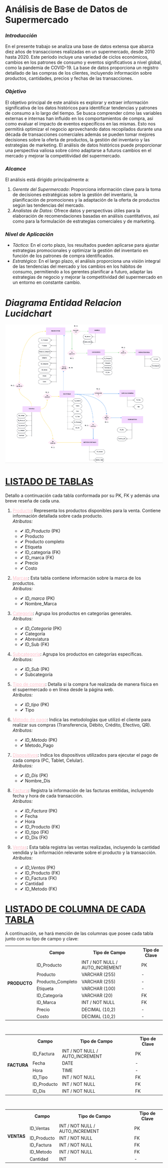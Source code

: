 # Análisis de Base de Datos de Supermercado

### _Introducción_

En el presente trabajo se analiza una base de datos extensa que abarca diez años de transacciones realizadas en un supermercado, desde 2010 hasta 2020. Este período incluye una variedad de ciclos económicos, cambios en los patrones de consumo y eventos significativos a nivel global, como la pandemia de COVID-19. La base de datos proporciona un registro detallado de las compras de los clientes, incluyendo información sobre productos, cantidades, precios y fechas de las transacciones.

### _Objetivo_

El objetivo principal de este análisis es explorar y extraer información significativa de los datos históricos para identificar tendencias y patrones de consumo a lo largo del tiempo. Se busca comprender cómo las variables externas e internas han influido en los comportamientos de compra, así como evaluar el impacto de eventos específicos en las mismas. Esto nos permitirá optimizar el negocio aprovechando datos recopilados durante una década de transacciones comerciales además se pueden tomar mejores decisiones sobre la oferta de productos, la gestión del inventario y las estrategias de marketing. El análisis de datos históricos puede proporcionar una perspectiva valiosa sobre cómo adaptarse a futuros cambios en el mercado y mejorar la competitividad del supermercado.

### _Alcance_

El análisis está dirigido principalmente a:

1. *_Gerente del Supermercado_*: Proporciona información clave para la toma de decisiones estratégicas sobre la gestión del inventario, la planificación de promociones y la adaptación de la oferta de productos según las tendencias del mercado.
2. *_Analistas de Datos_*: Ofrece datos y perspectivas útiles para la elaboración de recomendaciones basadas en análisis cuantitativos, así como para la formulación de estrategias comerciales y de marketing.

### _Nivel de Aplicación_

- *_Táctico_*: En el corto plazo, los resultados pueden aplicarse para ajustar estrategias promocionales y optimizar la gestión del inventario en función de los patrones de compra identificados.
- *Estratégico*: En el largo plazo, el análisis proporciona una visión integral de las tendencias del mercado y los cambios en los hábitos de consumo, permitiendo a los gerentes planificar a futuro, adaptar las estrategias de negocio y mejorar la competitividad del supermercado en un entorno en constante cambio.


# _Diagrama Entidad Relacion Lucidchart_

![DER](DER_Merx_Lucidchart.PNG)


# <u>LISTADO DE TABLAS</u>

Detallo a continuación cada tabla conformada por su PK, FK y además una breve reseña de cada una.

1. <span style="color: pink;"><u>Producto</u></span>: Representa los productos disponibles para la venta. Contiene información detallada sobre cada producto.  
   *Atributos:*  
   - ✔ *ID_Producto* (PK)  
   - ✔ Producto  
   - ✔ Producto completo  
   - ✔ Etiqueta  
   - ✔ ID_categoria (FK)  
   - ✔ ID_marca (FK)  
   - ✔ Precio  
   - ✔ Costo  

2. <span style="color: pink;"><u>Marcas</u></span>: Esta tabla contiene información sobre la marca de los productos.  
   *Atributos:*  
   - ✔ *ID_marca* (PK)  
   - ✔ Nombre_Marca  

3. <span style="color: pink;"><u>Categoría</u></span>: Agrupa los productos en categorías generales.  
   *Atributos:*  
   - ✔ *ID_Categoria* (PK)  
   - ✔ Categoría  
   - ✔ Abreviatura  
   - ✔ ID_Sub (FK)  

4. <span style="color: pink;"><u>Subcategoría</u></span>: Agrupa los productos en categorías específicas.  
   *Atributos:*  
   - ✔ *ID_Sub* (PK)  
   - ✔ Subcategoría  

5. <span style="color: pink;"><u>Tipo de compra</u></span>: Detalla si la compra fue realizada de manera física en el supermercado o en línea desde la página web.  
   *Atributos:*  
   - ✔ *ID_tipo* (PK)  
   - ✔ Tipo  

6. <span style="color: pink;"><u>Método de pago</u></span>: Indica las metodologías que utilizó el cliente para realizar sus compras (Transferencia, Débito, Crédito, Efectivo, QR).  
   *Atributos:*  
   - ✔ *ID_Metodo* (PK)  
   - ✔ Metodo_Pago  

7. <span style="color: pink;"><u>Dispositivos</u></span>: Indica los dispositivos utilizados para ejecutar el pago de cada compra (PC, Tablet, Celular).  
   *Atributos:*  
   - ✔ *ID_Dis* (PK)  
   - ✔ Nombre_Dis  

8. <span style="color: pink;"><u>Factura</u></span>: Registra la información de las facturas emitidas, incluyendo fecha y hora de cada transacción.  
   *Atributos:*  
   - ✔ *ID_Factura* (PK)  
   - ✔ Fecha  
   - ✔ Hora  
   - ✔ ID_Producto (FK)  
   - ✔ ID_tipo (FK)  
   - ✔ ID_Dis (FK)  

9. <span style="color: pink;"><u>Ventas</u></span>: Esta tabla registra las ventas realizadas, incluyendo la cantidad vendida y la información relevante sobre el producto y la transacción.  
   *Atributos:*  
   - ✔ *ID_Ventas* (PK)  
   - ✔ ID_Producto (FK)  
   - ✔ ID_Factura (FK)  
   - ✔ Cantidad 
   - ✔ ID_Metodo (FK)




# <u>LISTADO DE COLUMNA DE CADA TABLA</u>  

A continuación, se hará mención de las columnas que posee cada tabla junto con su tipo de campo y clave:

<table>
  <tr>
    <th rowspan="9">PRODUCTO</th>
    <th>Campo</th>
    <th>Tipo de Campo</th>
    <th>Tipo de Clave</th>
  </tr>
  <tr>
    <td>ID_Producto</td>
    <td>INT / NOT NULL / AUTO_INCREMENT </td>
    <td>PK</td>
  </tr>
  <tr>
    <td>Producto</td>
    <td>VARCHAR (255)</td>
    <td>-</td>
  </tr>
  <tr>
    <td>Producto_Completo</td>
    <td>VARCHAR (255)</td>
    <td>-</td>
  </tr>
  <tr>
    <td>Etiqueta</td>
    <td>VARCHAR (100)</td>
    <td>-</td>
  </tr>
  <tr>
    <td>ID_Categoría</td>
    <td>VARCHAR (20)</td>
    <td>FK</td>
  </tr>
  <tr>
    <td>ID_Marca</td>
    <td>INT / NOT NULL</td>
    <td>FK</td>
  </tr>
  <tr>
    <td>Precio</td>
    <td>DECIMAL (10,2)</td>
    <td>-</td>
  </tr>
  <tr>
    <td>Costo</td>
    <td>DECIMAL (10,2)</td>
    <td>-</td>
  </tr>
</table>


<table>
  <tr>
    <th rowspan="7">FACTURA</th>
    <th>Campo</th>
    <th>Tipo de Campo</th>
    <th>Tipo de Clave</th>
  </tr>
  <tr>
    <td>ID_Factura</td>
    <td>INT / NOT NULL / AUTO_INCREMENT</td>
    <td>PK</td>
  </tr>
  <tr>
    <td>Fecha</td>
    <td>DATE</td>
    <td>-</td>
  </tr>
  <tr>
    <td>Hora</td>
    <td>TIME</td>
    <td>-</td>
  </tr>
  <tr>
    <td>ID_Tipo</td>
    <td>INT / NOT NULL</td>
    <td>FK</td>
  </tr>
  <tr>
    <td>ID_Producto</td>
    <td>INT / NOT NULL</td>
    <td>FK</td>
  </tr>
  <tr>
    <td>ID_Dis</td>
    <td>INT / NOT NULL</td>
    <td>FK</td>
  </tr>
</table>


<table>
  <tr>
    <th rowspan="6">VENTAS</th>
    <th>Campo</th>
    <th>Tipo de Campo</th>
    <th>Tipo de Clave</th>
  </tr>
  <tr>
    <td>ID_Ventas</td>
    <td>INT / NOT NULL / AUTO_INCREMENT</td>
    <td>PK</td>
  </tr>
  <tr>
    <td>ID_Producto</td>
    <td>INT / NOT NULL</td>
    <td>FK</td>
  </tr>
  <tr>
    <td>ID_Factura</td>
    <td>INT / NOT NULL</td>
    <td>FK</td>
  </tr>
  <tr>
    <td>ID_Metodo</td>
    <td>INT / NOT NULL</td>
    <td>FK</td>
  </tr>
  <tr>
    <td>Cantidad</td>
    <td>INT</td>
    <td>-</td>
  </tr>
</table>


